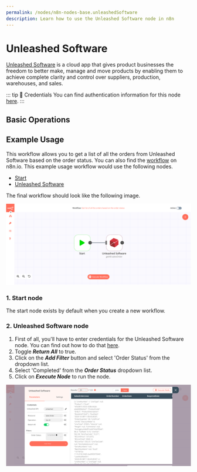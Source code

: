 ```yaml
---
permalink: /nodes/n8n-nodes-base.unleashedSoftware
description: Learn how to use the Unleashed Software node in n8n
---
```


# Unleashed Software

[Unleashed Software](https://www.unleashedsoftware.com) is a cloud app that gives product businesses the freedom to better make, manage and move products by enabling them to achieve complete clarity and control over suppliers, production, warehouses, and sales.

::: tip 🔑 Credentials
You can find authentication information for this node [here](../../../credentials/UnleashedSoftware/README.md).
:::

## Basic Operations

<Resource node="n8n-nodes-base.unleashedSoftware" />

## Example Usage

This workflow allows you to get a list of all the orders from Unleashed Software based on the order status. You can also find the [workflow](https://n8n.io/workflows/641) on n8n.io. This example usage workflow would use the following nodes.
- [Start](../../core-nodes/Start/README.md)
- [Unleashed Software]()

The final workflow should look like the following image.

![A workflow with the Unleashed Software node](./workflow.png)

### 1. Start node

The start node exists by default when you create a new workflow.

### 2. Unleashed Software node

1. First of all, you'll have to enter credentials for the Unleashed Software node. You can find out how to do that [here](../../../credentials/UnleashedSoftware/README.md).
2. Toggle ***Return All*** to true.
3. Click on the ***Add Filter*** button and select 'Order Status' from the dropdown list.
4. Select 'Completed' from the ***Order Status*** dropdown list.
5. Click on ***Execute Node*** to run the node.

![Using the Unleashed Software node to get the list of completed sales order](./UnleashedSoftware_node.png)

